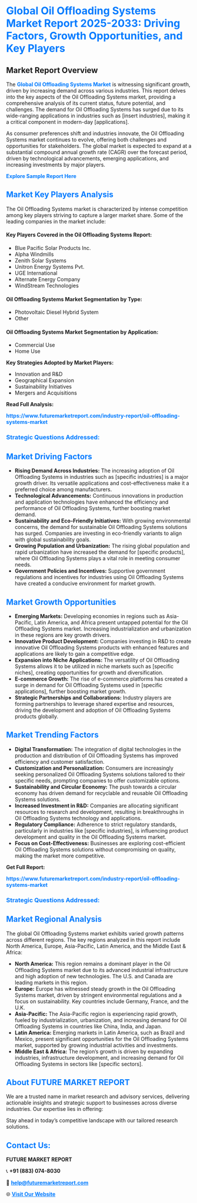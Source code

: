 <h1 style="color: #007BFF;">Global Oil Offloading Systems Market Report 2025-2033: Driving Factors, Growth Opportunities, and Key Players</h1>

<section id="overview">
<h2>Market Report Overview</h2>
<p>The <a href="https://www.futuremarketreport.com/industry-report/oil-offloading-systems-market" style="color: #007BFF; text-decoration: none;"><strong>Global Oil Offloading Systems Market</strong></a> is witnessing significant growth, driven by increasing demand across various industries. This report delves into the key aspects of the Oil Offloading Systems market, providing a comprehensive analysis of its current status, future potential, and challenges. The demand for Oil Offloading Systems has surged due to its wide-ranging applications in industries such as [insert industries], making it a critical component in modern-day [applications].</p>
<p>As consumer preferences shift and industries innovate, the Oil Offloading Systems market continues to evolve, offering both challenges and opportunities for stakeholders. The global market is expected to expand at a substantial compound annual growth rate (CAGR) over the forecast period, driven by technological advancements, emerging applications, and increasing investments by major players.</p>
</section>

<section id="overview">
<p><a href="https://www.futuremarketreport.com/request-sample/reportId=35128" style="color: #007BFF; text-decoration: none;"><strong>Explore Sample Report Here</strong></a></p>
</section>

<section id="key-players">
<h2 style="color: #007BFF;">Market Key Players Analysis</h2>
<p>The Oil Offloading Systems market is characterized by intense competition among key players striving to capture a larger market share. Some of the leading companies in the market include:</p>
<h4>Key Players Covered in the Oil Offloading Systems Report:</h4>
<ul><li>Blue Pacific Solar Products Inc.</li><li>Alpha Windmills</li><li>Zenith Solar Systems</li><li>Unitron Energy Systems Pvt.</li><li>UGE International</li><li>Alternate Energy Company</li><li>WindStream Technologies</li></ul>
<h4>Oil Offloading Systems Market Segmentation by Type:</h4>
<ul><li>Photovoltaic Diesel Hybrid System</li><li>Other</li></ul>

<h4>Oil Offloading Systems Market Segmentation by Application:</h4>
<ul><li>Commercial Use</li><li>Home Use</li></ul>
<p><strong>Key Strategies Adopted by Market Players:</strong></p>
<ul>
<li>Innovation and R&D</li>
<li>Geographical Expansion</li>
<li>Sustainability Initiatives</li>
<li>Mergers and Acquisitions</li>
</ul>
</section>

<section>
<p><strong>Read Full Analysis: </strong></p><a href="https://www.futuremarketreport.com/industry-report/oil-offloading-systems-market" style="color: #007BFF; text-decoration: none;"><strong>https://www.futuremarketreport.com/industry-report/oil-offloading-systems-market</strong></a>
<h3 style="color: #007BFF;">Strategic Questions Addressed:</h3>
</section>

<section id="driving-factors">
<h2 style="color: #007BFF;">Market Driving Factors</h2>
<ul>
<li><strong>Rising Demand Across Industries:</strong> The increasing adoption of Oil Offloading Systems in industries such as [specific industries] is a major growth driver. Its versatile applications and cost-effectiveness make it a preferred choice among manufacturers.</li>
<li><strong>Technological Advancements:</strong> Continuous innovations in production and application technologies have enhanced the efficiency and performance of Oil Offloading Systems, further boosting market demand.</li>
<li><strong>Sustainability and Eco-Friendly Initiatives:</strong> With growing environmental concerns, the demand for sustainable Oil Offloading Systems solutions has surged. Companies are investing in eco-friendly variants to align with global sustainability goals.</li>
<li><strong>Growing Population and Urbanization:</strong> The rising global population and rapid urbanization have increased the demand for [specific products], where Oil Offloading Systems plays a vital role in meeting consumer needs.</li>
<li><strong>Government Policies and Incentives:</strong> Supportive government regulations and incentives for industries using Oil Offloading Systems have created a conducive environment for market growth.</li>
</ul>
</section>

<section id="growth-opportunities">
<h2 style="color: #007BFF;">Market Growth Opportunities</h2>
<ul>
<li><strong>Emerging Markets:</strong> Developing economies in regions such as Asia-Pacific, Latin America, and Africa present untapped potential for the Oil Offloading Systems market. Increasing industrialization and urbanization in these regions are key growth drivers.</li>
<li><strong>Innovative Product Development:</strong> Companies investing in R&D to create innovative Oil Offloading Systems products with enhanced features and applications are likely to gain a competitive edge.</li>
<li><strong>Expansion into Niche Applications:</strong> The versatility of Oil Offloading Systems allows it to be utilized in niche markets such as [specific niches], creating opportunities for growth and diversification.</li>
<li><strong>E-commerce Growth:</strong> The rise of e-commerce platforms has created a surge in demand for Oil Offloading Systems used in [specific applications], further boosting market growth.</li>
<li><strong>Strategic Partnerships and Collaborations:</strong> Industry players are forming partnerships to leverage shared expertise and resources, driving the development and adoption of Oil Offloading Systems products globally.</li>
</ul>
</section>

<section id="trending-factors">
<h2 style="color: #007BFF;">Market Trending Factors</h2>
<ul>
<li><strong>Digital Transformation:</strong> The integration of digital technologies in the production and distribution of Oil Offloading Systems has improved efficiency and customer satisfaction.</li>
<li><strong>Customization and Personalization:</strong> Consumers are increasingly seeking personalized Oil Offloading Systems solutions tailored to their specific needs, prompting companies to offer customizable options.</li>
<li><strong>Sustainability and Circular Economy:</strong> The push towards a circular economy has driven demand for recyclable and reusable Oil Offloading Systems solutions.</li>
<li><strong>Increased Investment in R&D:</strong> Companies are allocating significant resources to research and development, resulting in breakthroughs in Oil Offloading Systems technology and applications.</li>
<li><strong>Regulatory Compliance:</strong> Adherence to strict regulatory standards, particularly in industries like [specific industries], is influencing product development and quality in the Oil Offloading Systems market.</li>
<li><strong>Focus on Cost-Effectiveness:</strong> Businesses are exploring cost-efficient Oil Offloading Systems solutions without compromising on quality, making the market more competitive.</li>
</ul>
</section>

<section>
<p><strong>Get Full Report: </strong></p><a href="https://www.futuremarketreport.com/industry-report/oil-offloading-systems-market" style="color: #007BFF; text-decoration: none;"><strong>https://www.futuremarketreport.com/industry-report/oil-offloading-systems-market</strong></a>
<h3 style="color: #007BFF;">Strategic Questions Addressed:</h3>
</section>


<section id="regional-analysis">
<h2 style="color: #007BFF;">Market Regional Analysis</h2>
<p>The global Oil Offloading Systems market exhibits varied growth patterns across different regions. The key regions analyzed in this report include North America, Europe, Asia-Pacific, Latin America, and the Middle East & Africa:</p>
<ul>
<li><strong>North America:</strong> This region remains a dominant player in the Oil Offloading Systems market due to its advanced industrial infrastructure and high adoption of new technologies. The U.S. and Canada are leading markets in this region.</li>
<li><strong>Europe:</strong> Europe has witnessed steady growth in the Oil Offloading Systems market, driven by stringent environmental regulations and a focus on sustainability. Key countries include Germany, France, and the U.K.</li>
<li><strong>Asia-Pacific:</strong> The Asia-Pacific region is experiencing rapid growth, fueled by industrialization, urbanization, and increasing demand for Oil Offloading Systems in countries like China, India, and Japan.</li>
<li><strong>Latin America:</strong> Emerging markets in Latin America, such as Brazil and Mexico, present significant opportunities for the Oil Offloading Systems market, supported by growing industrial activities and investments.</li>
<li><strong>Middle East & Africa:</strong> The region’s growth is driven by expanding industries, infrastructure development, and increasing demand for Oil Offloading Systems in sectors like [specific sectors].</li>
</ul>
</section>

<footer>
<h2 style="color: #007BFF;">About FUTURE MARKET REPORT</h2>
<p>We are a trusted name in market research and advisory services, delivering actionable insights and strategic support to businesses across diverse industries. Our expertise lies in offering:</p>

<p>Stay ahead in today’s competitive landscape with our tailored research solutions.</p>

<h2 style="color: #007BFF;">Contact Us:</h2>
<p><strong>FUTURE MARKET REPORT</strong></p>
<p>📞 <strong>+91 (883) 074-8030</strong></p>
<p>📧 <strong><a href="mailto:help@futuremarketreport.com" style="color: #007BFF;">help@futuremarketreport.com</a></strong></p>
<p>🌐 <strong><a href="https://www.futuremarketreport.com/" style="color: #007BFF;">Visit Our Website</a></strong></p>
</footer>